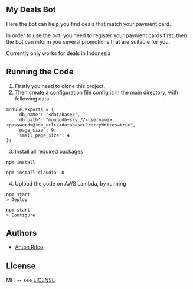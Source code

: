 ## My Deals Bot

Here the bot can help you find deals that match your payment card.

In order to use the bot, you need to register your payment cards first, then the bot can inform you several promotions that are suitable for you.

Currently only works for deals in Indonesia

## Running the Code

1. Firstly you need to clone this project. 
2. Then create a configuration file config.js in the main directory, with following data
```
module.exports = {
    'db_name': '<database>',
    'db_path': "mongodb+srv://<username>:<password>@<db_url>/<database>?retryWrites=true",
    'page_size': 9,
    'small_page_size': 4
};
```
3. Install all required packages
```
npm install

npm install claudia -D
```

4. Upload the code on AWS Lambda, by running
```
npm start 
> Deploy

npm start
> Configure
```

## Authors

* [Anton Rifco](https://github.com/antonrifco)

## License

MIT -- see [LICENSE](LICENSE)
